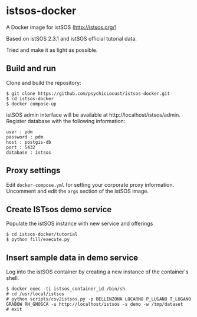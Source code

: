 # istsos-docker

A Docker image for istSOS (http://istsos.org/)

Based on istSOS 2.3.1 and istSOS official tutorial data.

Tried and make it as light as possible.

## Build and run

Clone and build the repository:

    $ git clone https://github.com/psychicLocust/istsos-docker.git
    $ cd istsos-docker
    $ docker compose-up
    
istSOS admin interface will be available at http://localhost/istsos/admin. 
Register database with the following information:

    user : pdm
    password : pdm 
    host : postgis-db 
    port : 5432
    database : istsos

## Proxy settings

Edit `docker-compose.yml` for setting your corporate proxy information. Uncomment and edit the `args` section of the istSOS image.


## Create ISTsos demo service

Populate the istSOS instance with new service and offerings

    $ cd istsos-docker/tutorial
    $ python fill/execute.py
   
## Insert sample data in demo service

Log into the istSOS container by creating a new instance of the container's shell.

    $ docker exec -ti istsos_container_id /bin/sh
    # cd /usr/local/istsos
    # python scripts/csv2istsos.py -p BELLINZONA LOCARNO P_LUGANO T_LUGANO GRABOW RH_GNOSCA -u http://localhost/istsos -s demo -w /tmp/dataset
    # exit

